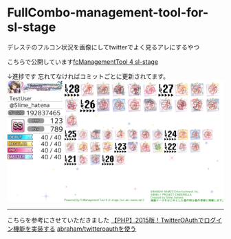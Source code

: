 # FullCombo-management-tool-for-sl-stage
デレステのフルコン状況を画像にしてtwitterでよく見るアレにするやつ

こちらで公開しています[fcManagementTool 4 sl-stage](http://svr.aki-memo.net/FullCombo-management-tool-for-sl-stage/form.html)

↓進捗です 忘れてなければコミットごとに更新されてます。
![進捗どうですか](https://github.com/Slime-hatena/FullCombo-management-tool-for-sl-stage/blob/master/_%E9%80%B2%E6%8D%97.png "進捗ダメです。")

  --------------------------------------------------------------

こちらを参考にさせていただきました
[【PHP】2015版！TwitterOAuthでログイン機能を実装する](http://qiita.com/sofpyon/items/982fe3a9ccebd8702867)
[abraham/twitteroauthを使う](http://qiita.com/kino0104/items/9f9e6f75d58b40663673)

